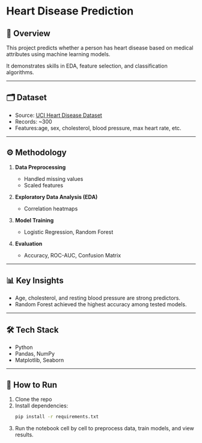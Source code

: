 # Heart Disease Prediction

## 📖 Overview
This project predicts whether a person has heart disease based on medical attributes using machine learning models.

It demonstrates skills in EDA, feature selection, and classification algorithms.

---

## 🗂 Dataset
- Source: [UCI Heart Disease Dataset](https://archive.ics.uci.edu/ml/datasets/heart+disease)  
- Records: ~300  
- Features:age, sex, cholesterol, blood pressure, max heart rate, etc. 

---

## ⚙️ Methodology
1. **Data Preprocessing**
   - Handled missing values
   - Scaled features
2. **Exploratory Data Analysis (EDA)**
   - Correlation heatmaps
3. **Model Training**
   - Logistic Regression, Random Forest

3. **Evaluation**
   - Accuracy, ROC-AUC, Confusion Matrix
---

## 📊 Key Insights
- Age, cholesterol, and resting blood pressure are strong predictors.  
- Random Forest achieved the highest accuracy among tested models.  
  
---

## 🛠 Tech Stack
- Python  
- Pandas, NumPy  
- Matplotlib, Seaborn  

---

## 🚀 How to Run
1. Clone the repo
3. Install dependencies:
   ```bash
   pip install -r requirements.txt

   ```
4. Run the notebook cell by cell to preprocess data, train models, and view results.
